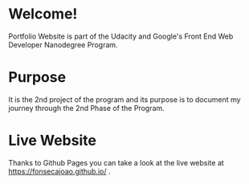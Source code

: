 # Welcome!
Portfolio Website is part of the Udacity and Google's Front End Web Developer Nanodegree Program.

# Purpose 
It is the 2nd project of the program and its purpose is to document my journey through the 2nd Phase of the Program.

# Live Website
Thanks to Github Pages you can take a look at the live website at https://fonsecajoao.github.io/ .
